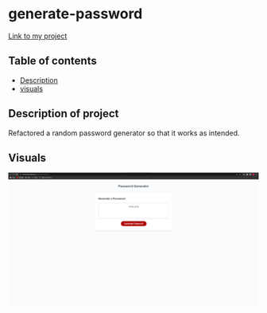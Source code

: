 # generate-password

[Link to my project](https://championtan.github.io/generate-password/)

## Table of contents
- [Description](#description-of-project)
- [visuals](#visuals)

## Description of project
Refactored a random password generator so that it works as intended.

## Visuals
![search engine optimization image](generatepass.png) 
